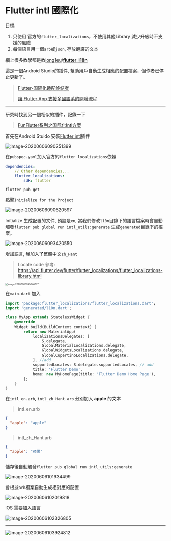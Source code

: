 # Flutter intl 國際化

目標:

1. 只使用 官方的`flutter_localizations`，不使用其他Library 減少升級時不支援的風險
2. 每個語言用一個`arb`或`json`, 存放翻譯的文本



網上很多教學都是教[long1eu](https://github.com/long1eu)/**[flutter_i18n](https://github.com/long1eu/flutter_i18n)**

這是一個Android Studio的插件, 幫助用戶自動生成相應的配置檔案，但作者已停止更新了。

> [Flutter-国际化适配终结者](https://juejin.im/post/5c701379f265da2d9b5e196a)
>
> [讓 Flutter App 支援多國語系的開發流程]([https://medium.com/@zonble/%E8%AE%93-flutter-app-%E6%94%AF%E6%8F%B4%E5%A4%9A%E5%9C%8B%E8%AA%9E%E7%B3%BB%E7%9A%84%E9%96%8B%E7%99%BC%E6%B5%81%E7%A8%8B-ceb31532e2e1](https://medium.com/@zonble/讓-flutter-app-支援多國語系的開發流程-ceb31532e2e1))

---

研究時找到另一個相似的插件，記錄一下

> [FunFlutter系列之国际化Intl方案](https://juejin.im/post/5e4536d0e51d4526ef5f85a9)

首先在Android Stuido 安裝[Flutter intl](https://plugins.jetbrains.com/plugin/13666-flutter-intl)插件

![image-20200606090251399](https://i.imgur.com/fauUrRb.png)

在`pubspec.yaml`加入官方的`flutter_localizations`依賴

```yaml
dependencies:
    // Other dependencies...
    flutter_localizations:
        sdk: flutter
```

```shell
flutter pub get
```

點擊`Initialize for the Project`

![image-20200606090620597](https://i.imgur.com/wyo8W4s.png)

Initialize 生成配置的文件, 預設是`en`,  當我們修改`l10n`目錄下的語言檔案時會自動觸發`flutter pub global run intl_utils:generate` 生成`generated`目錄下的檔案。

![image-20200606093420550](https://i.imgur.com/zhEFtR7.png)

增加語言, 我加入了繁體中文`zh_Hant`

>  Locale code 參考: https://api.flutter.dev/flutter/flutter_localizations/flutter_localizations-library.html

<img src="https://i.imgur.com/jdrihfO.png" alt="image-20200606095646077" style="zoom:50%;" />



在`main.dart` 加入

```dart
import 'package:flutter_localizations/flutter_localizations.dart';
import 'generated/l10n.dart';

class MyApp extends StatelessWidget {
    @override
    Widget build(BuildContext context) {
        return new MaterialApp(
            localizationsDelegates: [
                S.delegate,
                GlobalMaterialLocalizations.delegate,
                GlobalWidgetsLocalizations.delegate,
                GlobalCupertinoLocalizations.delegate,
            ], //add
            supportedLocales: S.delegate.supportedLocales, // add
            title: 'Flutter Demo',
            home: new MyHomePage(title: 'Flutter Demo Home Page'),
        );
    }
}
```

在`intl_en.arb`, `intl_zh_Hant.arb` 分別加入 **apple** 的文本

> intl_en.arb

```json
{
  "apple": "apple"
}
```

> intl_zh_Hant.arb

```json
{
  "apple": "蘋果"
}
```

儲存後自動觸發`flutter pub global run intl_utils:generate` 

![image-20200606101934499](https://i.imgur.com/3aDPkHX.png)

會根據`arb`檔案自動生成相對應的配置

![image-20200606102019818](https://i.imgur.com/UOJvsaK.png)

iOS 需要加入語言

![image-20200606102326805](../../../../../../Users/wingch/Downloads/wndVXJb.png)

---

![image-20200606103924812](https://i.imgur.com/BIwzy3y.jpg)